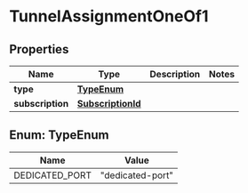

# TunnelAssignmentOneOf1


## Properties

| Name | Type | Description | Notes |
|------------ | ------------- | ------------- | -------------|
|**type** | [**TypeEnum**](#TypeEnum) |  |  |
|**subscription** | [**SubscriptionId**](SubscriptionId.md) |  |  |



## Enum: TypeEnum

| Name | Value |
|---- | -----|
| DEDICATED_PORT | &quot;dedicated-port&quot; |



